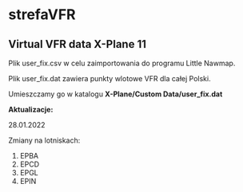 # strefaVFR
## Virtual VFR data X-Plane 11

Plik user_fix.csv w celu zaimportowania do programu Little Nawmap.

Plik user_fix.dat zawiera punkty wlotowe VFR dla całej Polski.

Umieszczamy go w katalogu **X-Plane/Custom Data/user_fix.dat**

**Aktualizacje:**

28.01.2022

Zmiany na lotniskach:
1. EPBA
2. EPCD
3. EPGL
4. EPIN

